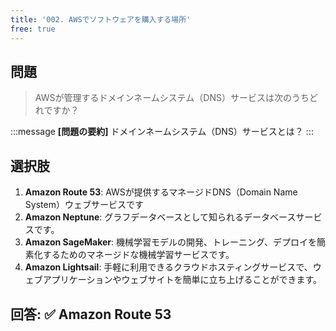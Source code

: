 ```yaml
---
title: '002. AWSでソフトウェアを購入する場所'
free: true
---
```


## 問題

> AWSが管理するドメインネームシステム（DNS）サービスは次のうちどれですか？

:::message
**[問題の要約]** ドメインネームシステム（DNS）サービスとは？
:::

## 選択肢

1. **Amazon Route 53**: AWSが提供するマネージドDNS（Domain Name System）ウェブサービスです
2. **Amazon Neptune**: グラフデータベースとして知られるデータベースサービスです。
3. **Amazon SageMaker**: 機械学習モデルの開発、トレーニング、デプロイを簡素化するためのマネージドな機械学習サービスです。
4. **Amazon Lightsail**: 手軽に利用できるクラウドホスティングサービスで、ウェブアプリケーションやウェブサイトを簡単に立ち上げることができます。

## 回答: ✅ Amazon Route 53